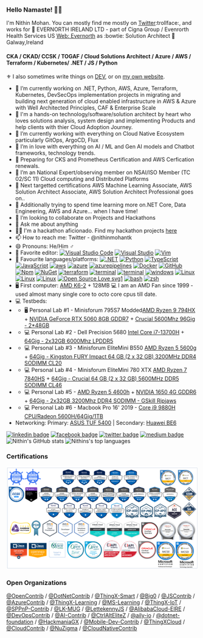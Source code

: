 ### Hello Namaste! 👋🏻 

I'm Nithin Mohan. You can mostly find me mostly on [Twitter](https://twitter.com/nithinmohantk):trollface:, and  works for :briefcase: EVERNORTH IRELAND LTD  - part of Cigna Group / Evenrorth Health Services US [Web: Evernorth](https://www.evernorth.com) as :bowtie: Solution Architect  :pushpin: Galway,Ireland   

#### CKA / CKAD/ CCSK / TOGAF / Cloud Solutions Architect / Azure / AWS / Terraform / Kubernetes/ .NET / JS / Python

:fleur_de_lis: I also sometimes write things on [DEV](https://dev.to/nithinmohantk), or on [my own website](https://www.dataa.dev). 

- 🔭 I’m currently working on .NET, Python, AWS, Azure, Terraform, Kubernetes, DevSecOps implementation projects in migrating and building next generation of cloud enabled infrastructure in AWS & Azure with Well Architected Principles, CAF & Enterprise Scale
- 🌱 I'm a hands-on technology/software/solution architect by heart who loves solutions analysis, system design and implementing Products and help clients with thier Cloud Adoption Journey. 
- 🌱 I’m currently working with everything on Cloud Native Ecosystem particularly GitOps, ArgoCD, Flux
- 🌱 I’m in love with everything on AI / ML and Gen AI models and Chatbot frameworks, technology trends.
- 🌱 Preparing for CKS and Prometheus Certification and AWS Cerfication renewals.
- 🌱 I’m an National Expert/observing member on  NSAI/ISO Member (TC 02/SC 11) Cloud computing and Distributed Platforms
- 🌱 Next targetted certifications AWS Machine Learning Associate, AWS Solution Architect Associate, AWS Solution Architect Professional goes on..
- 🌱 Additionally trying to spend time learning more on.NET Core, Data Engineering, AWS and Azure... when I have time!
- 👯 I’m looking to collaborate on Projects and Hackathons
- 💬 Ask me about anything
- 👩‍💻 I'm a hackathon aficionado. Find my hackathon projects [here](https://github.com/nithinmohantk)
- 📫 How to reach me: Twitter - @nithinmohantk  
- 😄 Pronouns: He/Him :male_sign:
- 📝 Favorite editor: [![Visual Studio Code](https://img.shields.io/badge/--007ACC?logo=visual%20studio%20code&logoColor=ffffff)](https://code.visualstudio.com/) [![Visual Studio](https://badgen.net/badge/icon/visualstudio?icon=visualstudio&label)](https://visualstudio.microsoft.com) [![Vim](https://img.shields.io/badge/--019733?logo=vim)](https://www.vim.org/) 
- 📝 Favourite languages/platforms: [![.NET](https://img.shields.io/badge/--512BD4?logo=.net&logoColor=ffffff)](https://dotnet.microsoft.com/) [![Python](https://img.shields.io/badge/--3178C6?logo=python&logoColor=ffffff)](https://www.python.org/)  [![TypeScript](https://img.shields.io/badge/--3178C6?logo=typescript&logoColor=ffffff)](https://www.typescriptlang.org/) [![JavaScript](https://img.shields.io/badge/--F7DF1E?logo=javascript&logoColor=000)](https://www.javascript.com/)  [![aws](https://badgen.net/badge/icon/aws?icon=aws&label)](https://aws.amazon.com) [![azure](https://badgen.net/badge/icon/azure?icon=azure&label)](https://azure.microsoft.com) [![azurepipelines](https://badgen.net/badge/icon/azurepipelines?icon=azurepipelines&label)](https://azure.microsoft.com) [![Docker](https://badgen.net/badge/icon/docker?icon=docker&label)](https://https://docker.com/) [![GitHub](https://badgen.net/badge/icon/github?icon=github&label)](https://github.com) [![Npm](https://badgen.net/badge/icon/npm?icon=npm&label)](https://https://npmjs.com/) [![NuGet](https://badgen.net/badge/icon/nuget?icon=nuget&label)](https://https://nuget.org/) [![terraform](https://badgen.net/badge/icon/terraform?icon=terraform&label)](https://https://www.terraform.com/) [![terminal](https://badgen.net/badge/icon/terminal?icon=terminal&label=windows)](https://www.terminal.com/) [![terminal](https://badgen.net/badge/icon/terminal?icon=core&label=powershell)](https://github.com/powershell/powershell/) [![windows](https://badgen.net/badge/icon/windows?icon=windows&label)](https://microsoft.com/windows/) [![Linux](https://badgen.net/badge/icon/linux?icon=linux&label=ubuntu)](https:/www.ubuntu.org/) [![Linux](https://badgen.net/badge/icon/linux?icon=linux&label=debian)](https:/www.debian.org/)  [![Linux](https://badgen.net/badge/icon/linux?icon=linux&label=centos)](https:/www.centos.org)  [![Open Source Love svg1](https://badges.frapsoft.com/os/v1/open-source.svg?v=103)](https://github.com/ellerbrock/open-source-badges/)  [![bash](https://badgen.net/badge/icon/bash?icon=bash&label=linux)](https://en.wikipedia.org/wiki/Bash_(Unix_shell)) [![zsh](https://badgen.net/badge/icon/zsh?icon=zsh&label=linux)](https://en.wikipedia.org/wiki/Zsh_(Unix_shell))
- 🖥️ First computer: [AMD K6-2](https://en.wikipedia.org/wiki/AMD_K6-2) + 128MB  💻 I am an AMD Fan since 1999 - used almost many single core to octo core cpus till date. 
- 💻 Testbeds: 
- - 🖥️ Personal Lab #1 - Minisforum 795S7 Modded[AMD Ryzen 9 794HX](https://www.amd.com/en/products/cpu/amd-ryzen-9-7945hx) + [NVIDIA GeForce RTX 5060 8GB GDDR7](https://www.techpowerup.com/vgabios/217058/xfx-rx5700-8192-191118) + [Crucial 5600Mhz 96Gig - 2*48GB]()
- - 💻 Personal Lab #2 - Dell Precision 5680 [Intel Core i7-13700H](https://www.intel.com/content/www/us/en/products/sku/232128/intel-core-i713700h-processor-24m-cache-up-to-5-00-ghz/specifications.html) + [64Gig - 2x32GB 6000Mhz LPDDR5]()
- - 💻 Personal Lab #3 - Minisforum EliteMini B550 [AMD Ryzen 5 5600g](https://www.amd.com/en/products/apu/amd-ryzen-5-5600g) + [64Gig - Kingston FURY Impact 64 GB (2 x 32 GB) 3200MHz DDR4 SODIMM CL20](https://www.kingston.com/en/memory/gaming/kingston-fury-impact-ddr4-memory)
- - 💻 Personal Lab #4 - Minisforum EliteMini 780 XTX [AMD Ryzen 7 7840HS](https://www.amd.com/en/products/apu/amd-ryzen-5-5600g) + [64Gig - Crucial 64 GB (2 x 32 GB) 5600MHz DDR5 SODIMM CL46](https://uk.crucial.com/memory/ddr5/ct2k32g56c46s5)
- - 💻 Personal Lab #5 - [AMD Ryzen 5 4600h](https://www.amd.com/en/products/apu/amd-ryzen-5-4600h) + [NVIDIA 1650 4G GDDR6](https://www.techpowerup.com/gpu-specs/geforce-gtx-1650-ti-mobile.c3517) + [64Gig - 2x32GB 3200Mhz DDR4 SODIMM - GSkill Ripjaws](https://www.memoryc.com/32156-64gb-g-skill-3200mhz-ddr4-so-dimm-laptop-memory-upgrade-kit-cl22-1-20v-pc4-25600-ripjaws-2x-32gb.html)
- - 💻 Personal Lab #6 - Macbook Pro 16' 2019 - [Core i9 9880H CPU/Radeon 5600H/64Gig/1TB](https://support.apple.com/en-ie/111932)
- Networking: Primary: [ASUS TUF 5400](https://www.asus.com/Networking-IoT-Servers/WiFi-Routers/ASUS-Gaming-Routers/TUF-Gaming-AX5400/)  | Secondary: [Huawei BE6](https://consumer.huawei.com/en/routers/wifi-be3/)

[![linkedin badge](https://img.shields.io/badge/nithinmohantk-(azurelad)-blue?style=flat&logo=linkedin)](https://www.linkedin.com/in/nithinmohantk/)
[![facebook badge](https://img.shields.io/badge/nithinmohantk-(azurelad)-blue?style=flat&logo=facebook)](https://facebook.com/nithinmohantk)
[![twitter badge](https://img.shields.io/badge/nithinmohantk-(azurelad)-blue?style=flat&logo=twitter)](https://twitter.com/nithinmohantk)
[![medium badge](https://img.shields.io/badge/nithinmohantk-(azurelad)-blue?style=flat&logo=web)](https://www.nithinz.dev)
![Nithin's GitHub stats](https://github-readme-stats.vercel.app/api?username=nithinmohantk&show_icons=true&theme=onedark)
![Nithins's top languages](https://github-readme-stats.vercel.app/api/top-langs/?username=nithinmohantk&theme=onedark)

### Certifications
![Cert Logos](https://raw.githubusercontent.com/nithinmohantk/nithinmohantk/main/certwall3.png?12335)
### Open Organizations 
[@OpenContrib](https://github.com/OpenContrib) / [@DotNetContrib](https://github.com/DotNetContrib) / [@ThingX-Smart](https://github.com/ThingX-Smart) / [@Big0](https://github.com/Bio0)  / [@JSContrib](https://github.com/JSContrib)  / [@AzureContrib](https://github.com/AzureContrib)  / [@ThingX-Learning](https://github.com/ThingX-Learning)  / [@MS-Learning](https://github.com/MS-Learning)  / [@ThingX-IoT](https://github.com/ThingX-IoT)  / [@SPPnP-Contrib](https://github.com/SPPnP-Contrib)  / [@LK-MUG](https://github.com/LK-MUG)  / [@LettekennyJS](https://github.com/LettekennyJS)  / [@AlibabaCloud-EIRE](https://github.com/AlibabaCloud-EIRE)   / [@DevOpsContrib](https://github.com/DevOpsContrib)  / [@AI-Contrib](https://github.com/AI-Contrib)  / [@CtrlAltEliteZ](https://github.com/CtrlAltEliteZ)  / [@aily-io](https://github.com/aily-io)  /  [@dotnet-foundation](https://github.com/dotnet-foundation)  / [@HackmaniaGX](https://github.com/HackmaniaGX)  /  [@Mobile-Dev-Contrib](https://github.com/Mobile-Dev-Contrib)  /  [@ThingXCloud](https://github.com/ThingXCloud)  / [@CloudContrib](https://github.com/CloudContrib)  / [@NuZigma](https://github.com/NuZigma)  / [@CloudNativeContrib](https://github.com/CloudNativeContrib)
